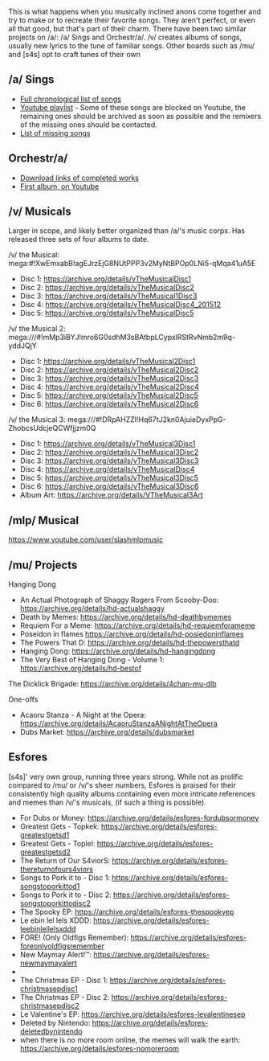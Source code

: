 This is what happens when you musically inclined anons come together and try to make or to recreate their favorite songs. They aren't perfect, or even all that good, but that's part of their charm. There have been two similar projects on /a/: /a/ Sings and Orchestr/a/. /v/ creates albums of songs, usually new lyrics to the tune of familiar songs. Other boards such as /mu/ and [s4s] opt to craft tunes of their own

## /a/ Sings
* [Full chronological list of songs](https://docs.google.com/spreadsheets/d/18vFWtuh7gmwo5IwTg0wRBn1KIsfidsf9eCXGZcymbFU/edit#gid=0)
* [Youtube playlist](https://www.youtube.com/playlist?list=PLcBuIbmUXy1gF9seaYxkK116oNApr0VtA) - Some of these songs are blocked on Youtube, the remaining ones should be archived as soon as possible and the remixers of the missing ones should be contacted.
* [List of missing songs](http://pastebin.com/tqGWLRCY)

## Orchestr/a/
* [Download links of completed works](https://docs.google.com/document/d/1AzfIJRW8pSl4odYQ_X14oNqgG9qvrrn7M4Q6EsdL4Lg/edit)
* [First album, on Youtube](https://www.youtube.com/watch?v=Dq6yF7Kh4DY)

## /v/ Musicals
Larger in scope, and likely better organized than /a/'s music corps. Has released three sets of four albums to date.

/v/ the Musical: mega:#!XwEmxabB!agEJrzEjG8NUtPPP3v2MyNtBPOp0LNi5-qMqa41uA5E
* Disc 1: https://archive.org/details/vTheMusicalDisc1
* Disc 2: https://archive.org/details/vTheMusicalDisc2
* Disc 3: https://archive.org/details/vTheMusical1Disc3
* Disc 4: https://archive.org/details/vTheMusicalDisc4_201512
* Disc 5: https://archive.org/details/vTheMusicalDisc5

/v/ the Musical 2: mega:///#!mMp3iBYJ!mro6G0sdhM3sBAtbpLCypxlRStRvNmb2m9q-yddJQjY
* Disc 1: https://archive.org/details/vTheMusical2Disc1
* Disc 2: https://archive.org/details/vTheMusical2Disc2
* Disc 3: https://archive.org/details/vTheMusical2Disc3
* Disc 4: https://archive.org/details/vTheMusical2Disc4
* Disc 5: https://archive.org/details/vTheMusical2Disc5
* Disc 6: https://archive.org/details/vTheMusical2Disc6

/v/ the Musical 3: mega:///#!DRpAHZZI!Hq67tJ2kn0AjuieDyxPpG-ZhobcsUdcjeQCWfjjzm0Q
* Disc 1: https://archive.org/details/vTheMusical3Disc1
* Disc 2: https://archive.org/details/vTheMusical3Disc2
* Disc 3: https://archive.org/details/vTheMusical3Disc3
* Disc 4: https://archive.org/details/vTheMusicalDisc4
* Disc 5: https://archive.org/details/vTheMusical3Disc5
* Disc 6: https://archive.org/details/vTheMusical3Disc6
* Album Art: https://archive.org/details/VTheMusical3Art


## /mlp/ Musical
https://www.youtube.com/user/slashmlpmusic

## /mu/ Projects

Hanging Dong
* An Actual Photograph of Shaggy Rogers From Scooby-Doo: https://archive.org/details/hd-actualshaggy
* Death by Memes: https://archive.org/details/hd-deathbymemes
* Requiem For a Meme: https://archive.org/details/hd-requiemforameme
* Poseidon in flames https://archive.org/details/hd-posiedoninflames
* The Powers That D: https://archive.org/details/hd-thepowersthatd
* Hanging Dong: https://archive.org/details/hd-hangingdong
* The Very Best of Hanging Dong - Volume 1: https://archive.org/details/hd-bestof

The Dicklick Brigade: https://archive.org/details/4chan-mu-dlb

One-offs
* Acaoru Stanza - A Night at the Opera: https://archive.org/details/AcaoruStanzaANightAtTheOpera
* Dubs Market: https://archive.org/details/dubsmarket

## Esfores
[s4s]' very own group, running three years strong. While not as prolific compared to /mu/ or /v/'s sheer numbers, Esfores is praised for their consistently high quality albums containing even more intricate references and memes than /v/'s musicals, (if such a thing is possible).

* For Dubs or Money: https://archive.org/details/esfores-fordubsormoney
* Greatest Gets - Topkek: https://archive.org/details/esfores-greatestgetsd1
* Greatest Gets - Toplel: https://archive.org/details/esfores-greatestgetsd2
* The Return of Our S4viorS: https://archive.org/details/esfores-thereturnofours4viors
* Songs to Pork it to - Disc 1: https://archive.org/details/esfores-songstoporkittod1
* Songs to Pork it to - Disc 2: https://archive.org/details/esfores-songstoporkittodisc2
* The Spooky EP: https://archive.org/details/esfores-thespookyep
* Le ebin lel lels XDDD: https://archive.org/details/esfores-leebinlellelsxddd
* FORE! (Only Oldfigs Remember): https://archive.org/details/esfores-foreonlyoldfigsremember
* New Maymay Alert!™: https://archive.org/details/esfores-newmaymayalert
* [untitled tbh]: https://archive.org/details/esfores-untitledtbh
* The Christmas EP - Disc 1: https://archive.org/details/esfores-christmasepdisc1
* The Christmas EP - Disc 2: https://archive.org/details/esfores-christmasepdisc2
* Le Valentine's EP: https://archive.org/details/esfores-levalentinesep
* Deleted by Nintendo: https://archive.org/details/esfores-deletedbynintendo
* when there is no more room online, the memes will walk the earth: https://archive.org/details/esfores-nomoreroom
